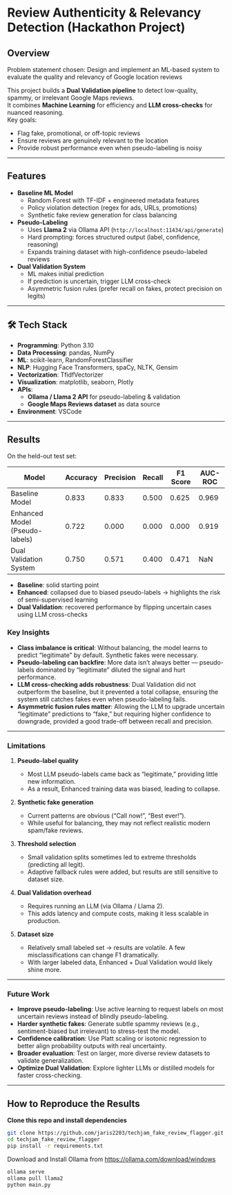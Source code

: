 # Review Authenticity & Relevancy Detection (Hackathon Project)

##  Overview
Problem statement chosen: Design and implement an ML-based system to evaluate the quality and relevancy of Google location reviews

This project builds a **Dual Validation pipeline** to detect low-quality, spammy, or irrelevant Google Maps reviews.  
It combines **Machine Learning** for efficiency and **LLM cross-checks** for nuanced reasoning.  
Key goals:
- Flag fake, promotional, or off-topic reviews
- Ensure reviews are genuinely relevant to the location
- Provide robust performance even when pseudo-labeling is noisy

---

##  Features
- **Baseline ML Model**
  - Random Forest with TF-IDF + engineered metadata features
  - Policy violation detection (regex for ads, URLs, promotions)
  - Synthetic fake review generation for class balancing
- **Pseudo-Labeling**
  - Uses **Llama 2** via Ollama API (`http://localhost:11434/api/generate`)
  - Hard prompting: forces structured output (label, confidence, reasoning)
  - Expands training dataset with high-confidence pseudo-labeled reviews
- **Dual Validation System**
  - ML makes initial prediction
  - If prediction is uncertain, trigger LLM cross-check
  - Asymmetric fusion rules (prefer recall on fakes, protect precision on legits)

---
## 🛠️ Tech Stack

- **Programming**: Python 3.10  
- **Data Processing**: pandas, NumPy  
- **ML**: scikit-learn, RandomForestClassifier  
- **NLP**: Hugging Face Transformers, spaCy, NLTK, Gensim  
- **Vectorization**: TfidfVectorizer  
- **Visualization**: matplotlib, seaborn, Plotly  
- **APIs**:  
  - **Ollama / Llama 2 API** for pseudo-labeling & validation  
  - **Google Maps Reviews dataset** as data source  
- **Environment**: VSCode

---

## Results
On the held-out test set:

| Model                          | Accuracy | Precision | Recall | F1 Score | AUC-ROC |
|--------------------------------|----------|-----------|--------|----------|---------|
| Baseline Model                 | 0.833    | 0.833     | 0.500  | 0.625    | 0.969   |
| Enhanced Model (Pseudo-labels) | 0.722    | 0.000     | 0.000  | 0.000    | 0.919   |
| Dual Validation System         | 0.750    | 0.571     | 0.400  | 0.471    |   NaN   |

- **Baseline**: solid starting point  
- **Enhanced**: collapsed due to biased pseudo-labels → highlights the risk of semi-supervised learning  
- **Dual Validation**: recovered performance by flipping uncertain cases using LLM cross-checks  


### Key Insights
- **Class imbalance is critical**: Without balancing, the model learns to predict “legitimate” by default. Synthetic fakes were necessary.  
- **Pseudo-labeling can backfire**: More data isn’t always better — pseudo-labels dominated by “legitimate” diluted the signal and hurt performance.  
- **LLM cross-checking adds robustness**: Dual Validation did not outperform the baseline, but it prevented a total collapse, ensuring the system still catches fakes even when pseudo-labeling fails.  
- **Asymmetric fusion rules matter**: Allowing the LLM to upgrade uncertain “legitimate” predictions to “fake,” but requiring higher confidence to downgrade, provided a good trade-off between recall and precision.

---

### Limitations
1. **Pseudo-label quality**  
   - Most LLM pseudo-labels came back as “legitimate,” providing little new information.  
   - As a result, Enhanced training data was biased, leading to collapse.

2. **Synthetic fake generation**  
   - Current patterns are obvious (“Call now!”, “Best ever!”).  
   - While useful for balancing, they may not reflect realistic modern spam/fake reviews.

3. **Threshold selection**  
   - Small validation splits sometimes led to extreme thresholds (predicting all legit).  
   - Adaptive fallback rules were added, but results are still sensitive to dataset size.

4. **Dual Validation overhead**  
   - Requires running an LLM (via Ollama / Llama 2).  
   - This adds latency and compute costs, making it less scalable in production.

5. **Dataset size**  
   - Relatively small labeled set → results are volatile. A few misclassifications can change F1 dramatically.  
   - With larger labeled data, Enhanced + Dual Validation would likely shine more.

---

### Future Work
- **Improve pseudo-labeling**: Use active learning to request labels on most uncertain reviews instead of blindly pseudo-labeling.  
- **Harder synthetic fakes**: Generate subtle spammy reviews (e.g., sentiment-biased but irrelevant) to stress-test the model.  
- **Confidence calibration**: Use Platt scaling or isotonic regression to better align probability outputs with real uncertainty.  
- **Broader evaluation**: Test on larger, more diverse review datasets to validate generalization.  
- **Optimize Dual Validation**: Explore lighter LLMs or distilled models for faster cross-checking.
---


## How to Reproduce the Results

**Clone this repo and install dependencies**
   ```bash
   git clone https://github.com/jaris2203/techjam_fake_review_flagger.git
   cd techjam_fake_review_flagger
   pip install -r requirements.txt
   ```
   Download and Install Ollama from https://ollama.com/download/windows

   ```bash
   ollama serve
   ollama pull llama2
   python main.py
   ```
